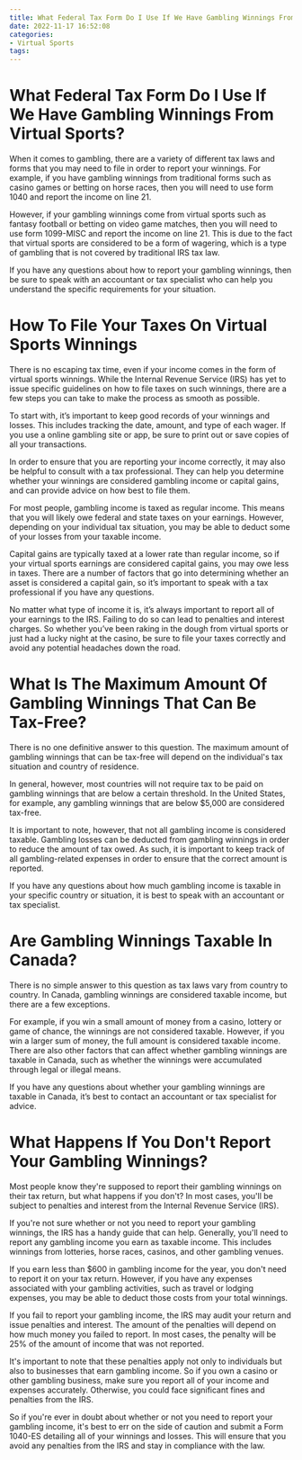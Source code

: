 ```yaml
---
title: What Federal Tax Form Do I Use If We Have Gambling Winnings From Virtual Sports
date: 2022-11-17 16:52:08
categories:
- Virtual Sports
tags:
---
```



#  What Federal Tax Form Do I Use If We Have Gambling Winnings From Virtual Sports?

When it comes to gambling, there are a variety of different tax laws and forms that you may need to file in order to report your winnings. For example, if you have gambling winnings from traditional forms such as casino games or betting on horse races, then you will need to use form 1040 and report the income on line 21.

However, if your gambling winnings come from virtual sports such as fantasy football or betting on video game matches, then you will need to use form 1099-MISC and report the income on line 21. This is due to the fact that virtual sports are considered to be a form of wagering, which is a type of gambling that is not covered by traditional IRS tax law.

If you have any questions about how to report your gambling winnings, then be sure to speak with an accountant or tax specialist who can help you understand the specific requirements for your situation.

#  How To File Your Taxes On Virtual Sports Winnings

There is no escaping tax time, even if your income comes in the form of virtual sports winnings. While the Internal Revenue Service (IRS) has yet to issue specific guidelines on how to file taxes on such winnings, there are a few steps you can take to make the process as smooth as possible.

To start with, it’s important to keep good records of your winnings and losses. This includes tracking the date, amount, and type of each wager. If you use a online gambling site or app, be sure to print out or save copies of all your transactions.

In order to ensure that you are reporting your income correctly, it may also be helpful to consult with a tax professional. They can help you determine whether your winnings are considered gambling income or capital gains, and can provide advice on how best to file them.

For most people, gambling income is taxed as regular income. This means that you will likely owe federal and state taxes on your earnings. However, depending on your individual tax situation, you may be able to deduct some of your losses from your taxable income.

Capital gains are typically taxed at a lower rate than regular income, so if your virtual sports earnings are considered capital gains, you may owe less in taxes. There are a number of factors that go into determining whether an asset is considered a capital gain, so it’s important to speak with a tax professional if you have any questions.

No matter what type of income it is, it’s always important to report all of your earnings to the IRS. Failing to do so can lead to penalties and interest charges. So whether you’ve been raking in the dough from virtual sports or just had a lucky night at the casino, be sure to file your taxes correctly and avoid any potential headaches down the road.

#  What Is The Maximum Amount Of Gambling Winnings That Can Be Tax-Free?

There is no one definitive answer to this question. The maximum amount of gambling winnings that can be tax-free will depend on the individual's tax situation and country of residence.

In general, however, most countries will not require tax to be paid on gambling winnings that are below a certain threshold. In the United States, for example, any gambling winnings that are below $5,000 are considered tax-free.

It is important to note, however, that not all gambling income is considered taxable. Gambling losses can be deducted from gambling winnings in order to reduce the amount of tax owed. As such, it is important to keep track of all gambling-related expenses in order to ensure that the correct amount is reported.

If you have any questions about how much gambling income is taxable in your specific country or situation, it is best to speak with an accountant or tax specialist.

#  Are Gambling Winnings Taxable In Canada?

There is no simple answer to this question as tax laws vary from country to country. In Canada, gambling winnings are considered taxable income, but there are a few exceptions.

For example, if you win a small amount of money from a casino, lottery or game of chance, the winnings are not considered taxable. However, if you win a larger sum of money, the full amount is considered taxable income. There are also other factors that can affect whether gambling winnings are taxable in Canada, such as whether the winnings were accumulated through legal or illegal means.

If you have any questions about whether your gambling winnings are taxable in Canada, it’s best to contact an accountant or tax specialist for advice.

#  What Happens If You Don't Report Your Gambling Winnings?

Most people know they're supposed to report their gambling winnings on their tax return, but what happens if you don't? In most cases, you'll be subject to penalties and interest from the Internal Revenue Service (IRS).

If you're not sure whether or not you need to report your gambling winnings, the IRS has a handy guide that can help. Generally, you'll need to report any gambling income you earn as taxable income. This includes winnings from lotteries, horse races, casinos, and other gambling venues.

If you earn less than $600 in gambling income for the year, you don't need to report it on your tax return. However, if you have any expenses associated with your gambling activities, such as travel or lodging expenses, you may be able to deduct those costs from your total winnings.

If you fail to report your gambling income, the IRS may audit your return and issue penalties and interest. The amount of the penalties will depend on how much money you failed to report. In most cases, the penalty will be 25% of the amount of income that was not reported.

It's important to note that these penalties apply not only to individuals but also to businesses that earn gambling income. So if you own a casino or other gambling business, make sure you report all of your income and expenses accurately. Otherwise, you could face significant fines and penalties from the IRS.

So if you're ever in doubt about whether or not you need to report your gambling income, it's best to err on the side of caution and submit a Form 1040-ES detailing all of your winnings and losses. This will ensure that you avoid any penalties from the IRS and stay in compliance with the law.